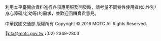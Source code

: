 利用本平臺開放資料進行各項應用服務開發時，請考量不同特性使用者(如:性別/身心障礙/老幼等)的需求，並歡迎回饋寶貴意見。

中華民國交通部 版權所有 Copyright © 2016 MOTC All Rights Reserved.

📧ptx@motc.gov.tw 📞(02) 2349-2803
